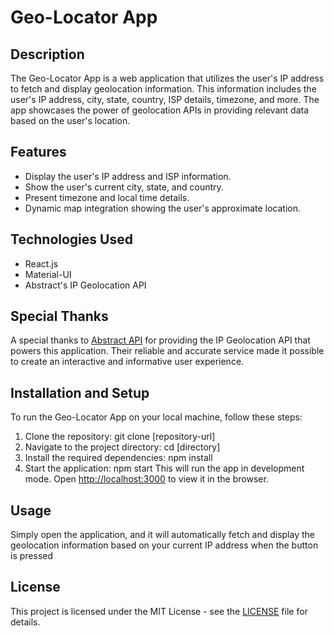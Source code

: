 # Geo-Locator App

## Description
The Geo-Locator App is a web application that utilizes the user's IP address to fetch and display geolocation information. This information includes the user's IP address, city, state, country, ISP details, timezone, and more. The app showcases the power of geolocation APIs in providing relevant data based on the user's location.

## Features
- Display the user's IP address and ISP information.
- Show the user's current city, state, and country.
- Present timezone and local time details.
- Dynamic map integration showing the user's approximate location.

## Technologies Used
- React.js
- Material-UI
- Abstract's IP Geolocation API

## Special Thanks
A special thanks to [Abstract API](https://www.abstractapi.com/ip-geolocation-api) for providing the IP Geolocation API that powers this application. Their reliable and accurate service made it possible to create an interactive and informative user experience.

## Installation and Setup
To run the Geo-Locator App on your local machine, follow these steps:

1. Clone the repository:
  git clone [repository-url]
2. Navigate to the project directory: 
  cd [directory]
3. Install the required dependencies:
  npm install
4. Start the application:
  npm start
This will run the app in development mode. Open [http://localhost:3000](http://localhost:3000) to view it in the browser.

## Usage
Simply open the application, and it will automatically fetch and display the geolocation information based on your current IP address when the button is pressed

## License
This project is licensed under the MIT License - see the [LICENSE](LICENSE) file for details.



